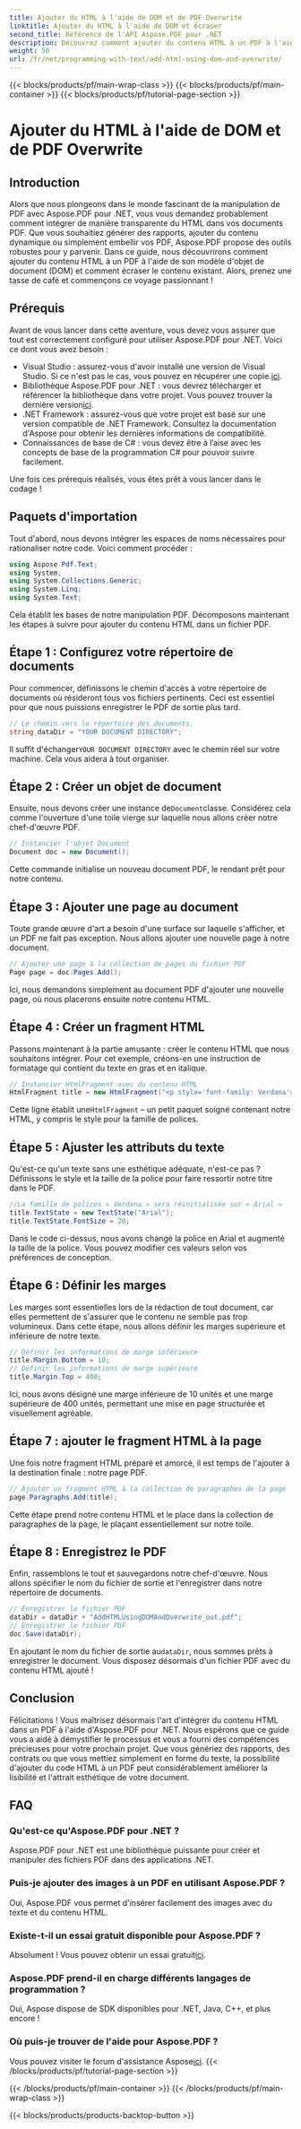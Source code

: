 ```yaml
---
title: Ajouter du HTML à l'aide de DOM et de PDF Overwrite
linktitle: Ajouter du HTML à l'aide de DOM et écraser
second_title: Référence de l'API Aspose.PDF pour .NET
description: Découvrez comment ajouter du contenu HTML à un PDF à l'aide d'Aspose.PDF pour .NET. Ce guide étape par étape couvre tout, de la configuration à l'enregistrement final.
weight: 50
url: /fr/net/programming-with-text/add-html-using-dom-and-overwrite/
---
```


{{< blocks/products/pf/main-wrap-class >}}
{{< blocks/products/pf/main-container >}}
{{< blocks/products/pf/tutorial-page-section >}}

# Ajouter du HTML à l'aide de DOM et de PDF Overwrite

## Introduction

Alors que nous plongeons dans le monde fascinant de la manipulation de PDF avec Aspose.PDF pour .NET, vous vous demandez probablement comment intégrer de manière transparente du HTML dans vos documents PDF. Que vous souhaitiez générer des rapports, ajouter du contenu dynamique ou simplement embellir vos PDF, Aspose.PDF propose des outils robustes pour y parvenir. Dans ce guide, nous découvrirons comment ajouter du contenu HTML à un PDF à l'aide de son modèle d'objet de document (DOM) et comment écraser le contenu existant. Alors, prenez une tasse de café et commençons ce voyage passionnant !

## Prérequis

Avant de vous lancer dans cette aventure, vous devez vous assurer que tout est correctement configuré pour utiliser Aspose.PDF pour .NET. Voici ce dont vous avez besoin :

-  Visual Studio : assurez-vous d'avoir installé une version de Visual Studio. Si ce n'est pas le cas, vous pouvez en récupérer une copie.[ici](https://visualstudio.microsoft.com/).
-  Bibliothèque Aspose.PDF pour .NET : vous devrez télécharger et référencer la bibliothèque dans votre projet. Vous pouvez trouver la dernière version[ici](https://releases.aspose.com/pdf/net/).
- .NET Framework : assurez-vous que votre projet est basé sur une version compatible de .NET Framework. Consultez la documentation d'Aspose pour obtenir les dernières informations de compatibilité.
- Connaissances de base de C# : vous devez être à l’aise avec les concepts de base de la programmation C# pour pouvoir suivre facilement.

Une fois ces prérequis réalisés, vous êtes prêt à vous lancer dans le codage !

## Paquets d'importation

Tout d'abord, nous devons intégrer les espaces de noms nécessaires pour rationaliser notre code. Voici comment procéder :

```csharp
using Aspose.Pdf.Text;
using System;
using System.Collections.Generic;
using System.Linq;
using System.Text;
```

Cela établit les bases de notre manipulation PDF. Décomposons maintenant les étapes à suivre pour ajouter du contenu HTML dans un fichier PDF.

## Étape 1 : Configurez votre répertoire de documents

Pour commencer, définissons le chemin d'accès à votre répertoire de documents où résideront tous vos fichiers pertinents. Ceci est essentiel pour que nous puissions enregistrer le PDF de sortie plus tard.

```csharp
// Le chemin vers le répertoire des documents.
string dataDir = "YOUR DOCUMENT DIRECTORY";
```

 Il suffit d'échanger`YOUR DOCUMENT DIRECTORY` avec le chemin réel sur votre machine. Cela vous aidera à tout organiser.

## Étape 2 : Créer un objet de document

 Ensuite, nous devons créer une instance de`Document`classe. Considérez cela comme l'ouverture d'une toile vierge sur laquelle nous allons créer notre chef-d'œuvre PDF.

```csharp
// Instancier l'objet Document
Document doc = new Document();
```

Cette commande initialise un nouveau document PDF, le rendant prêt pour notre contenu.

## Étape 3 : Ajouter une page au document

Toute grande œuvre d'art a besoin d'une surface sur laquelle s'afficher, et un PDF ne fait pas exception. Nous allons ajouter une nouvelle page à notre document.

```csharp
// Ajouter une page à la collection de pages du fichier PDF
Page page = doc.Pages.Add();
```

Ici, nous demandons simplement au document PDF d'ajouter une nouvelle page, où nous placerons ensuite notre contenu HTML.

## Étape 4 : Créer un fragment HTML

Passons maintenant à la partie amusante : créer le contenu HTML que nous souhaitons intégrer. Pour cet exemple, créons-en une instruction de formatage qui contient du texte en gras et en italique.

```csharp
// Instancier HtmlFragment avec du contenu HTML
HtmlFragment title = new HtmlFragment("<p style='font-family: Verdana'><b><i>Table contains text</i></b></p>");
```

 Cette ligne établit une`HtmlFragment` – un petit paquet soigné contenant notre HTML, y compris le style pour la famille de polices. 

## Étape 5 : Ajuster les attributs du texte

Qu'est-ce qu'un texte sans une esthétique adéquate, n'est-ce pas ? Définissons le style et la taille de la police pour faire ressortir notre titre dans le PDF.

```csharp
//La famille de polices « Verdana » sera réinitialisée sur « Arial »
title.TextState = new TextState("Arial");
title.TextState.FontSize = 20;
```

Dans le code ci-dessus, nous avons changé la police en Arial et augmenté la taille de la police. Vous pouvez modifier ces valeurs selon vos préférences de conception.

## Étape 6 : Définir les marges

Les marges sont essentielles lors de la rédaction de tout document, car elles permettent de s'assurer que le contenu ne semble pas trop volumineux. Dans cette étape, nous allons définir les marges supérieure et inférieure de notre texte.

```csharp
// Définir les informations de marge inférieure
title.Margin.Bottom = 10;
// Définir les informations de marge supérieure
title.Margin.Top = 400;
```

Ici, nous avons désigné une marge inférieure de 10 unités et une marge supérieure de 400 unités, permettant une mise en page structurée et visuellement agréable.

## Étape 7 : ajouter le fragment HTML à la page

Une fois notre fragment HTML préparé et amorcé, il est temps de l'ajouter à la destination finale : notre page PDF.

```csharp
// Ajouter un fragment HTML à la collection de paragraphes de la page
page.Paragraphs.Add(title);
```

Cette étape prend notre contenu HTML et le place dans la collection de paragraphes de la page, le plaçant essentiellement sur notre toile.

## Étape 8 : Enregistrez le PDF

Enfin, rassemblons le tout et sauvegardons notre chef-d'œuvre. Nous allons spécifier le nom du fichier de sortie et l'enregistrer dans notre répertoire de documents.

```csharp
// Enregistrer le fichier PDF
dataDir = dataDir + "AddHTMLUsingDOMAndOverwrite_out.pdf";
// Enregistrer le fichier PDF
doc.Save(dataDir);
```

En ajoutant le nom du fichier de sortie au`dataDir`, nous sommes prêts à enregistrer le document. Vous disposez désormais d'un fichier PDF avec du contenu HTML ajouté !

## Conclusion

Félicitations ! Vous maîtrisez désormais l'art d'intégrer du contenu HTML dans un PDF à l'aide d'Aspose.PDF pour .NET. Nous espérons que ce guide vous a aidé à démystifier le processus et vous a fourni des compétences précieuses pour votre prochain projet. Que vous génériez des rapports, des contrats ou que vous mettiez simplement en forme du texte, la possibilité d'ajouter du code HTML à un PDF peut considérablement améliorer la lisibilité et l'attrait esthétique de votre document. 

## FAQ

### Qu'est-ce qu'Aspose.PDF pour .NET ?
Aspose.PDF pour .NET est une bibliothèque puissante pour créer et manipuler des fichiers PDF dans des applications .NET.

### Puis-je ajouter des images à un PDF en utilisant Aspose.PDF ?
Oui, Aspose.PDF vous permet d'insérer facilement des images avec du texte et du contenu HTML.

### Existe-t-il un essai gratuit disponible pour Aspose.PDF ?
 Absolument ! Vous pouvez obtenir un essai gratuit[ici](https://releases.aspose.com).

### Aspose.PDF prend-il en charge différents langages de programmation ?
Oui, Aspose dispose de SDK disponibles pour .NET, Java, C++, et plus encore !

### Où puis-je trouver de l'aide pour Aspose.PDF ?
 Vous pouvez visiter le forum d'assistance Aspose[ici](https://forum.aspose.com/c/pdf/10).
{{< /blocks/products/pf/tutorial-page-section >}}

{{< /blocks/products/pf/main-container >}}
{{< /blocks/products/pf/main-wrap-class >}}

{{< blocks/products/products-backtop-button >}}

